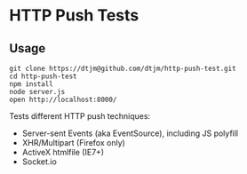 HTTP Push Tests
===============

Usage
-----

    git clone https://dtjm@github.com/dtjm/http-push-test.git
    cd http-push-test
    npm install
    node server.js
    open http://localhost:8000/

Tests different HTTP push techniques:

* Server-sent Events (aka EventSource), including JS polyfill
* XHR/Multipart (Firefox only)
* ActiveX htmlfile (IE7+)
* Socket.io
